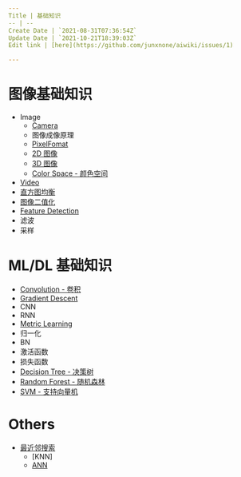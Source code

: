 ```yaml
---
Title | 基础知识
-- | --
Create Date | `2021-08-31T07:36:54Z`
Update Date | `2021-10-21T18:39:03Z`
Edit link | [here](https://github.com/junxnone/aiwiki/issues/1)

---
```

# 图像基础知识

- Image
  - [Camera](/Camera)
  - 图像成像原理
  - [PixelFomat](/PixelFormat)
  - [2D 图像](./2D_Images)
  - [3D 图像](./3D_Images)
  - [Color Space - 颜色空间](./Image_Color_Spaces)
- [Video](./Video)
- [直方图均衡](/Histogram_Equalization)
- [图像二值化](/Image_Thresholding)
- [Feature Detection](/Feature_Detection)
- 滤波
- 采样

# ML/DL 基础知识

- [Convolution - 卷积](/Convolution_Summary.md)
- [Gradient Descent](https://github.com/junxnone/ml/issues/89)
- CNN
- RNN
- [Metric Learning](https://github.com/junxnone/tech-io/issues/610)
- 归一化
- BN
- 激活函数
- 损失函数
- [Decision Tree - 决策树](/Decision_Tree)
- [Random Forest - 随机森林](/Random_Forest)
- [SVM - 支持向量机](/SVM)


# Others

- [最近邻搜索](/Nearest_Neighbor_Search)
  - [KNN]
  - [ANN](/Approximate_Nearest_Neighbor)
